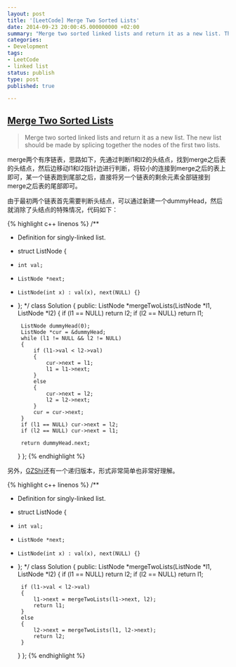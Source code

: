 ```yaml
---
layout: post
title: '[LeetCode] Merge Two Sorted Lists'
date: 2014-09-23 20:00:45.000000000 +02:00
summary: "Merge two sorted linked lists and return it as a new list. The new list should be made by splicing together the nodes of the first two lists."
categories:
- Development
tags:
- LeetCode
- linked list
status: publish
type: post
published: true

---
```


## [Merge Two Sorted Lists](https://oj.leetcode.com/problems/merge-two-sorted-lists/)

> Merge two sorted linked lists and return it as a new list. The new list should be made by splicing together the nodes of the first two lists.

merge两个有序链表，思路如下，先通过判断l1和l2的头结点，找到merge之后表的头结点，然后边移动l1和l2指针边进行判断，将较小的连接到merge之后的表上即可，某一个链表跑到尾部之后，直接将另一个链表的剩余元素全部链接到merge之后表的尾部即可。

由于最初两个链表首先需要判断头结点，可以通过新建一个dummyHead，然后就消除了头结点的特殊情况，代码如下：

{% highlight c++ linenos %}
/**
 * Definition for singly-linked list.
 * struct ListNode {
 *     int val;
 *     ListNode *next;
 *     ListNode(int x) : val(x), next(NULL) {}
 * };
 */
class Solution {
public:
    ListNode *mergeTwoLists(ListNode *l1, ListNode *l2) {
        if (l1 == NULL) return l2;
        if (l2 == NULL) return l1;

        ListNode dummyHead(0);
        ListNode *cur = &dummyHead;
        while (l1 != NULL && l2 != NULL)
        {
            if (l1->val < l2->val)
            {
                cur->next = l1;
                l1 = l1->next;
            }
            else
            {
                cur->next = l2;
                l2 = l2->next;
            }
            cur = cur->next;
        }
        if (l1 == NULL) cur->next = l2;
        if (l2 == NULL) cur->next = l1;
        
        return dummyHead.next;
    }
};
{% endhighlight %}

另外，[GZShi](https://oj.leetcode.com/discuss/user/GZShi)还有一个递归版本，形式非常简单也非常好理解。

{% highlight c++ linenos %}
/**
 * Definition for singly-linked list.
 * struct ListNode {
 *     int val;
 *     ListNode *next;
 *     ListNode(int x) : val(x), next(NULL) {}
 * };
 */
class Solution {
public:
    ListNode *mergeTwoLists(ListNode *l1, ListNode *l2) {
        if (l1 == NULL) return l2;
        if (l2 == NULL) return l1;

        if (l1->val < l2->val)
        {
            l1->next = mergeTwoLists(l1->next, l2);
            return l1;
        }
        else
        {
            l2->next = mergeTwoLists(l1, l2->next);
            return l2;
        }
    }
};
{% endhighlight %}